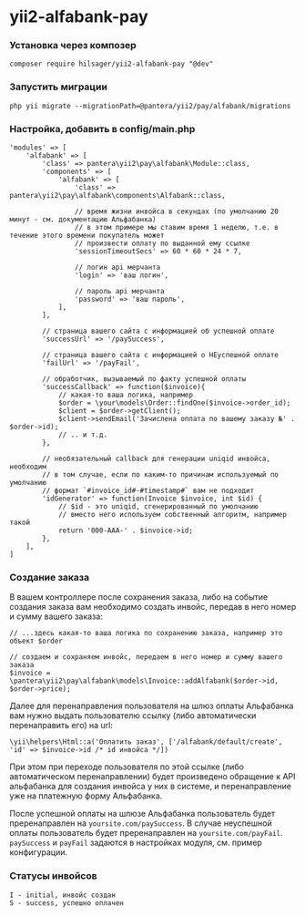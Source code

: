 # yii2-alfabank-pay

### Установка через композер
```
composer require hilsager/yii2-alfabank-pay "@dev"
```

### Запустить миграции
```
php yii migrate --migrationPath=@pantera/yii2/pay/alfabank/migrations
```

### Настройка, добавить в config/main.php

```
'modules' => [
    'alfabank' => [
        'class' => pantera\yii2\pay\alfabank\Module::class,
        'components' => [
            'alfabank' => [
                'class' => pantera\yii2\pay\alfabank\components\Alfabank::class,
                
                // время жизни инвойса в секундах (по умолчанию 20 минут - см. документацию Альфабанка)
                // в этом примере мы ставим время 1 неделю, т.е. в течение этого времени покупатель может
                // произвести оплату по выданной ему ссылке
                'sessionTimeoutSecs' => 60 * 60 * 24 * 7,
                
                // логин api мерчанта
                'login' => 'ваш логин',
                
                // пароль api мерчанта
                'password' => 'ваш пароль',
            ],
        ],
        
        // страница вашего сайта с информацией об успешной оплате
        'successUrl' => '/paySuccess',
        
        // страница вашего сайта с информацией о НЕуспешной оплате
        'failUrl' => '/payFail',
        
        // обработчик, вызываемый по факту успешной оплаты
        'successCallback' => function($invoice){
            // какая-то ваша логика, например
            $order = \your\models\Order::findOne($invoice->order_id);
            $client = $order->getClient();
            $client->sendEmail('Зачислена оплата по вашему заказу №' . $order->id);
            // .. и т.д.
        },

        // необязательный callback для генерации uniqid инвойса, необходим
        // в том случае, если по каким-то причинам используемый по умолчанию
        // формат `#invoice_id#-#timestamp#` вам не подходит
        'idGenerator' => function(Invoice $invoice, int $id) {
            // $id - это uniqid, сгенерированный по умолчанию
            // вместо него используем собственный алгоритм, например такой
            return '000-AAA-' . $invoice->id;
        },
    ],
]
```

### Создание заказа

В вашем контроллере после сохранения заказа, либо на событие создания заказа вам необходимо создать инвойс, передав в него номер и сумму вашего заказа:

```
// ...здесь какая-то ваша логика по сохранению заказа, например это объект $order

// создаем и сохраняем инвойс, передаем в него номер и сумму вашего заказа
$invoice = \pantera\yii2\pay\alfabank\models\Invoice::addAlfabank($order->id, $order->price);
```

Далее для перенаправления пользователя на шлюз оплаты Альфабанка вам нужно выдать пользователю ссылку (либо автоматически перенаправить его) на url:

```
\yii\helpers\Html::a('Оплатить заказ', ['/alfabank/default/create', 'id' => $invoice->id /* id инвойса */])
```

При этом при переходе пользователя по этой ссылке (либо автоматическом перенаправлении) будет произведено обращение к API альфабанка для создания инвойса у них в системе, и перенаправление уже на платежную форму Альфабанка.

После успешной оплаты на шлюзе Альфабанка пользователь будет преренаправлен на `yoursite.com/paySuccess`. В случае неуспешной оплаты пользователь будет преренаправлен на `yoursite.com/payFail`. `paySuccess` и `payFail` задаются в настройках модуля, см. пример конфигурации.

### Статусы инвойсов
```
I - initial, инвойс создан
S - success, успешно оплачен
```
